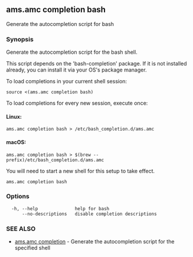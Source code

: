 ## ams.amc completion bash

Generate the autocompletion script for bash

### Synopsis

Generate the autocompletion script for the bash shell.

This script depends on the 'bash-completion' package.
If it is not installed already, you can install it via your OS's package manager.

To load completions in your current shell session:

	source <(ams.amc completion bash)

To load completions for every new session, execute once:

#### Linux:

	ams.amc completion bash > /etc/bash_completion.d/ams.amc

#### macOS:

	ams.amc completion bash > $(brew --prefix)/etc/bash_completion.d/ams.amc

You will need to start a new shell for this setup to take effect.


```
ams.amc completion bash
```

### Options

```
  -h, --help              help for bash
      --no-descriptions   disable completion descriptions
```

### SEE ALSO

* [ams.amc completion](ams.amc_completion.md)	 - Generate the autocompletion script for the specified shell

